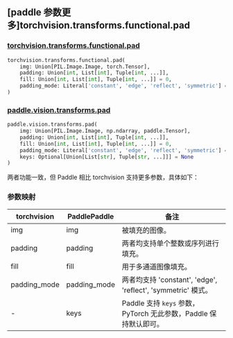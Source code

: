 ## [paddle 参数更多]torchvision.transforms.functional.pad

### [torchvision.transforms.functional.pad](https://pytorch.org/vision/main/generated/torchvision.transforms.functional.pad.html)

```python
torchvision.transforms.functional.pad(
    img: Union[PIL.Image.Image, torch.Tensor],
    padding: Union[int, List[int], Tuple[int, ...]],
    fill: Union[int, List[int], Tuple[int, ...]] = 0,
    padding_mode: Literal['constant', 'edge', 'reflect', 'symmetric'] = 'constant'
)
```

### [paddle.vision.transforms.pad](https://www.paddlepaddle.org.cn/documentation/docs/zh/api/paddle/vision/transforms/pad_cn.html)

```python
paddle.vision.transforms.pad(
    img: Union[PIL.Image.Image, np.ndarray, paddle.Tensor],
    padding: Union[int, List[int], Tuple[int, ...]],
    fill: Union[int, List[int], Tuple[int, ...]] = 0,
    padding_mode: Literal['constant', 'edge', 'reflect', 'symmetric'] = 'constant',
    keys: Optional[Union[List[str], Tuple[str, ...]]] = None
)
```

两者功能一致，但 Paddle 相比 torchvision 支持更多参数，具体如下：

### 参数映射

| torchvision                   | PaddlePaddle| 备注                                                         |
| --------------------------------------------- | ---------------------------------------------------- | ------------------------------------------------------------ |
| img  | img   | 被填充的图像。|
| padding                      | padding                        | 两者均支持单个整数或序列进行填充。                           |
| fill                   | fill                           | 用于多通道图像填充。                |
| padding_mode                             | padding_mode                                    | 两者均支持 'constant', 'edge', 'reflect', 'symmetric' 模式。|
| -                                             | keys                 | Paddle 支持 `keys` 参数，PyTorch 无此参数，Paddle 保持默认即可。            |
